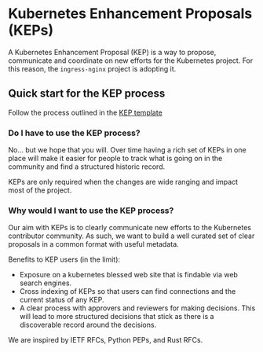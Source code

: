 # Kubernetes Enhancement Proposals (KEPs)

A Kubernetes Enhancement Proposal (KEP) is a way to propose, communicate and coordinate on new efforts for the Kubernetes project. For this reason, the `ingress-nginx` project is adopting it.

## Quick start for the KEP process

Follow the process outlined in the [KEP template](YYYYMMDD-kep-template.md)

### Do I have to use the KEP process?

No... but we hope that you will.
Over time having a rich set of KEPs in one place will make it easier for people to track what is going on in the community and find a structured historic record.

KEPs are only required when the changes are wide ranging and impact most of the project.

### Why would I want to use the KEP process?

Our aim with KEPs is to clearly communicate new efforts to the Kubernetes contributor community.
As such, we want to build a well curated set of clear proposals in a common format with useful metadata.

Benefits to KEP users (in the limit):

* Exposure on a kubernetes blessed web site that is findable via web search engines.
* Cross indexing of KEPs so that users can find connections and the current status of any KEP.
* A clear process with approvers and reviewers for making decisions.
  This will lead to more structured decisions that stick as there is a discoverable record around the decisions.

We are inspired by IETF RFCs, Python PEPs, and Rust RFCs.
